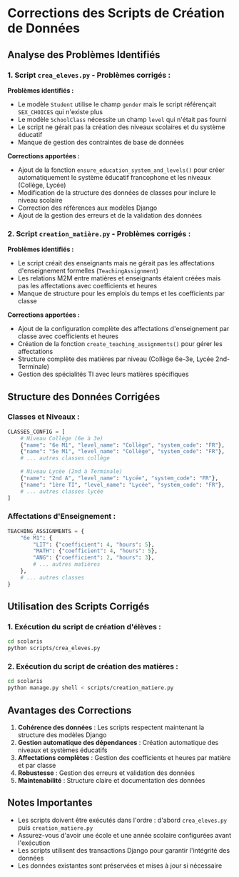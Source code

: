 # Corrections des Scripts de Création de Données

## Analyse des Problèmes Identifiés

### 1. Script `crea_eleves.py` - Problèmes corrigés :

**Problèmes identifiés :**
- Le modèle `Student` utilise le champ `gender` mais le script référençait `SEX_CHOICES` qui n'existe plus
- Le modèle `SchoolClass` nécessite un champ `level` qui n'était pas fourni
- Le script ne gérait pas la création des niveaux scolaires et du système éducatif
- Manque de gestion des contraintes de base de données

**Corrections apportées :**
- Ajout de la fonction `ensure_education_system_and_levels()` pour créer automatiquement le système éducatif francophone et les niveaux (Collège, Lycée)
- Modification de la structure des données de classes pour inclure le niveau scolaire
- Correction des références aux modèles Django
- Ajout de la gestion des erreurs et de la validation des données

### 2. Script `creation_matière.py` - Problèmes corrigés :

**Problèmes identifiés :**
- Le script créait des enseignants mais ne gérait pas les affectations d'enseignement formelles (`TeachingAssignment`)
- Les relations M2M entre matières et enseignants étaient créées mais pas les affectations avec coefficients et heures
- Manque de structure pour les emplois du temps et les coefficients par classe

**Corrections apportées :**
- Ajout de la configuration complète des affectations d'enseignement par classe avec coefficients et heures
- Création de la fonction `create_teaching_assignments()` pour gérer les affectations
- Structure complète des matières par niveau (Collège 6e-3e, Lycée 2nd-Terminale)
- Gestion des spécialités TI avec leurs matières spécifiques

## Structure des Données Corrigées

### Classes et Niveaux :
```python
CLASSES_CONFIG = [
    # Niveau Collège (6e à 3e)
    {"name": "6e M1", "level_name": "Collège", "system_code": "FR"},
    {"name": "5e M1", "level_name": "Collège", "system_code": "FR"},
    # ... autres classes collège
    
    # Niveau Lycée (2nd à Terminale)
    {"name": "2nd A", "level_name": "Lycée", "system_code": "FR"},
    {"name": "1ère TI", "level_name": "Lycée", "system_code": "FR"},
    # ... autres classes lycée
]
```

### Affectations d'Enseignement :
```python
TEACHING_ASSIGNMENTS = {
    "6e M1": {
        "LIT": {"coefficient": 4, "hours": 5},
        "MATH": {"coefficient": 4, "hours": 5},
        "ANG": {"coefficient": 2, "hours": 3},
        # ... autres matières
    },
    # ... autres classes
}
```

## Utilisation des Scripts Corrigés

### 1. Exécution du script de création d'élèves :
```bash
cd scolaris
python scripts/crea_eleves.py
```

### 2. Exécution du script de création des matières :
```bash
cd scolaris
python manage.py shell < scripts/creation_matiere.py
```

## Avantages des Corrections

1. **Cohérence des données** : Les scripts respectent maintenant la structure des modèles Django
2. **Gestion automatique des dépendances** : Création automatique des niveaux et systèmes éducatifs
3. **Affectations complètes** : Gestion des coefficients et heures par matière et par classe
4. **Robustesse** : Gestion des erreurs et validation des données
5. **Maintenabilité** : Structure claire et documentation des données

## Notes Importantes

- Les scripts doivent être exécutés dans l'ordre : d'abord `crea_eleves.py` puis `creation_matiere.py`
- Assurez-vous d'avoir une école et une année scolaire configurées avant l'exécution
- Les scripts utilisent des transactions Django pour garantir l'intégrité des données
- Les données existantes sont préservées et mises à jour si nécessaire
